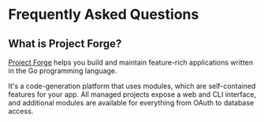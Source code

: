 # Frequently Asked Questions

## What is Project Forge?

[Project Forge](https://projectforge.dev) helps you build and maintain feature-rich applications written in the Go programming language.

It's a code-generation platform that uses modules, which are self-contained features for your app. 
All managed projects expose a web and CLI interface, and additional modules are available for everything from OAuth to database access.
